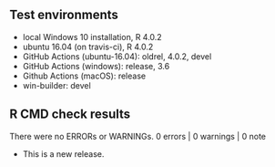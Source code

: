 ## Test environments
* local Windows 10 installation, R 4.0.2
* ubuntu 16.04 (on travis-ci), R 4.0.2
* GitHub Actions (ubuntu-16.04):  oldrel, 4.0.2, devel
* GitHub Actions (windows): release, 3.6
* Github Actions (macOS): release
* win-builder: devel

## R CMD check results
There were no ERRORs or WARNINGs. 
0 errors | 0 warnings | 0 note


* This is a new release.
